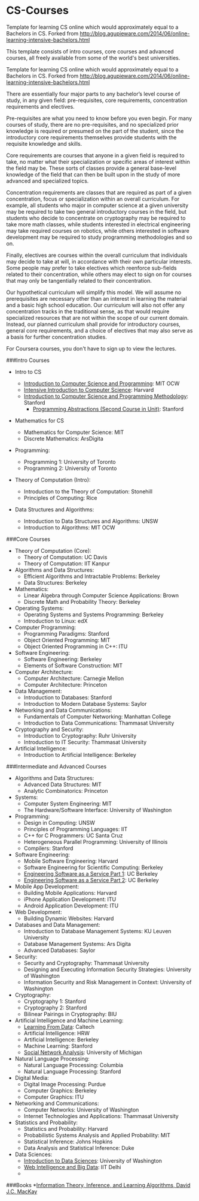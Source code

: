 CS-Courses
==========

Template for learning CS online which would approximately equal to a Bachelors in CS. Forked from http://blog.agupieware.com/2014/06/online-learning-intensive-bachelors.html

This template consists of intro courses, core courses and advanced courses, all freely available from some of the world's best universities. 

Template for learning CS online which would approximately equal to a Bachelors in CS. Forked from http://blog.agupieware.com/2014/06/online-learning-intensive-bachelors.html


There are essentially four major parts to any bachelor’s level course of study, in any given field: pre-requisites, core requirements, concentration requirements and electives.  

Pre-requisites are what you need to know before you even begin. For many courses of study, there are no pre-requisites, and no specialized prior knowledge is required or presumed on the part of the student, since the introductory core requirements themselves provide students with the requisite knowledge and skills.  

Core requirements are courses that anyone in a given field is required to take, no matter what their specialization or specific areas of interest within the field may be.  These sorts of classes provide a general base-level knowledge of the field that can then be built upon in the study of more advanced and specialized topics. 

Concentration requirements are classes that are required as part of a given concentration, focus or specialization within an overall curriculum.  For example, all students who major in computer science at a given university may be required to take two general introductory courses in the field, but students who decide to concentrate on cryptography may be required to take more math classes, while students interested in electrical engineering may take required courses on robotics, while others interested in software development may be required to study programming methodologies and so on.

Finally, electives are courses within the overall curriculum that individuals may decide to take at will, in accordance with their own particular interests.  Some people may prefer to take electives which reenforce sub-fields related to their concentration, while others may elect to sign on for courses that may only be tangentially related to their concentration.

Our hypothetical curriculum will simplify this model. We will assume no prerequisites are necessary other than an interest in learning the material and a basic high school education.  Our curriculum will also not offer any concentration tracks in the traditional sense, as that would require specialized resources that are not within the scope of our current domain.  Instead, our planned curriculum shall provide for introductory courses, general core requirements, and a choice of electives that may also serve as a basis for further concentration studies.

For Coursera courses, you don't have to sign up to view the lectures. 


###Intro Courses


* Intro to CS 
  * [Introduction to Computer Science and Programming](http://ocw.mit.edu/courses/electrical-engineering-and-computer-science/6-00sc-introduction-to-computer-science-and-programming-spring-2011/): MIT OCW
  * [Intensive Introduction to Computer Science](http://www.extension.harvard.edu/open-learning-initiative/intensive-introduction-computer-science): Harvard
  * [Introduction to Computer Science and Programming Methodology](http://see.stanford.edu/see/courseInfo.aspx?coll=824a47e1-135f-4508-a5aa-866adcae1111): Stanford 
    * [Programming Abstractions (Second Course in Unit)](http://www.youtube.com/view_play_list?p=FE6E58F856038C69): Stanford
  
* Mathematics for CS
  * Mathematics for Computer Science: MIT
  * Discrete Mathematics: ArsDigita
  
* Programming:
  * Programming 1: University of Toronto
  * Programming 2: University of Toronto
  
* Theory of Computation (Intro):
  * Introduction to the Theory of Computation: Stonehill
  * Principles of Computing: Rice 
  
* Data Structures and Algorithms:
  * Introduction to Data Structures and Algorithms: UNSW
  * Introduction to Algorithms: MIT OCW

###Core Courses 


* Theory of Computation (Core):
  * Theory of Computation: UC Davis
  * Theory of Computation: IIT Kanpur 
* Algorithms and Data Structures:
  * Efficient Algorithms and Intractable Problems: Berkeley
  * Data Structures: Berkeley
* Mathematics:
  * Linear Algebra through Computer Science Applications:  Brown
  * Discrete Math and Probability Theory: Berkeley
* Operating Systems:
  * Operating Systems and Systems Programming: Berkeley 
  * Introduction to Linux: edX
* Computer Programming:
  * Programming Paradigms: Stanford
  * Object Oriented Programming: MIT
  * Object Oriented Programming in C++: ITU
* Software Engineering:
  * Software Engineering: Berkeley
  * Elements of Software Construction: MIT
* Computer Architecture:
  * Computer Architecture: Carnegie Mellon 
  * Computer Architecture: Princeton
* Data Management:
  * Introduction to Databases: Stanford
  * Introduction to Modern Database Systems: Saylor
* Networking and Data Communications:
  * Fundamentals of Computer Networking: Manhattan College
  * Introduction to Data Communications:  Thammasat University
* Cryptography and Security:
  * Introduction to Cryptography: Ruhr University 
  * Introduction to IT Security: Thammasat University
* Artificial Intelligence:
  * Introduction to Artificial Intelligence: Berkeley

###Intermediate and Advanced Courses 


* Algorithms and Data Structures:
  * Advanced Data Structures: MIT  
  * Analytic Combinatorics: Princeton
* Systems:
  * Computer System Engineering: MIT 
  * The Hardware/Software Interface: University of Washington
* Programming:
  * Design in Computing: UNSW
  * Principles of Programming Languages: IIT
  * C++ for C Programmers: UC Santa Cruz
  * Heterogeneous Parallel Programming: University of Illinois
  * Compilers: Stanford
* Software Engineering:
  * Mobile Software Engineering: Harvard 
  * Software Engineering for Scientific Computing: Berkeley
  * [Engineering Software as a Service Part 1](https://www.edx.org/course/uc-berkeleyx/uc-berkeleyx-cs169-1x-engineering-1377#.VBcVCcERbdk): UC Berkeley
  * [Engineering Software as a Service Part 2](https://www.edx.org/course/uc-berkeleyx/uc-berkeleyx-cs169-2x-engineering-1379#.VBcU5MERbdk): UC Berkeley
* Mobile App Development:
  * Building Mobile Applications: Harvard
  * iPhone Application Development: ITU
  * Android Application Development: ITU
* Web Development:
  * Building Dynamic Websites: Harvard
* Databases and Data Management: 
  * Introduction to Database Management Systems: KU Leuven University
  * Database Management Systems: Ars Digita
  * Advanced Databases: Saylor
* Security:
  * Security and Cryptography: Thammasat University 
  * Designing and Executing Information Security Strategies: University of Washington
  * Information Security and Risk Management in Context: University of Washington
* Cryptography:
  * Cryptography 1: Stanford
  * Cryptography 2: Stanford
  * Bilinear Pairings in Cryptography: BIU
* Artificial Intelligence and Machine Learning:
  * [Learning From Data](https://www.edx.org/course/caltechx/caltechx-cs1156x-learning-data-2516#.VBcWDcERbdk): Caltech 
  * Artificial Intelligence: HRW
  * Artificial Intelligence: Berkeley
  * Machine Learning: Stanford
  * [Social Network Analysis](https://www.coursera.org/course/sna): University of Michigan
* Natural Language Processing:
  * Natural Language Processing: Columbia
  * Natural Language Processing: Stanford
* Digital Media:
  * Digital Image Processing: Purdue 
  * Computer Graphics: Berkeley
  * Computer Graphics: ITU
* Networking and Communications:
  * Computer Networks: University of Washington
  * Internet Technologies and Applications: Thammasat University
* Statistics and Probability:
  * Statistics and Probability: Harvard
  * Probabilistic Systems Analysis and Applied Probability: MIT
  * Statistical Inference: Johns Hopkins
  * Data Analysis and Statistical Inference: Duke
* Data Sciences: 
  * [Introduction to Data Sciences](https://www.coursera.org/course/datasci): University of Washington
  * [Web Intelligence and Big Data](https://www.coursera.org/course/bigdata): IIT Delhi
  * 
  
###Books
 *[Information Theory, Inference, and Learning Algorithms, David J.C. MacKay](http://www.inference.phy.cam.ac.uk/itprnn/book.pdf)

  
